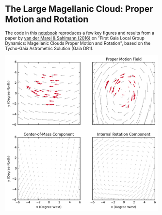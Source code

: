 # The Large Magellanic Cloud: Proper Motion and Rotation

The code in this [notebook](https://github.com/pmplewa/Gaia-LMC/blob/master/main.ipynb) reproduces a few key figures and results from a paper by [van der Marel & Sahlmann (2016)](http://iopscience.iop.org/article/10.3847/2041-8205/832/2/L23) on "First Gaia Local Group Dynamics: Magellanic Clouds Proper Motion and Rotation", based on the Tycho-Gaia Astrometric Solution (Gaia DR1).

[![](preview.png)](https://github.com/pmplewa/Gaia-LMC/blob/master/main.ipynb)

